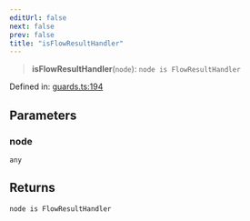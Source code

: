 ```yaml
---
editUrl: false
next: false
prev: false
title: "isFlowResultHandler"
---
```


> **isFlowResultHandler**(`node`): `node is FlowResultHandler`

Defined in: [guards.ts:194](https://github.com/rcs-agents/rcs-lang/blob/96f7bb5710555321ae9695be4004d52239e42e7e/packages/ast/src/guards.ts#L194)

## Parameters

### node

`any`

## Returns

`node is FlowResultHandler`
